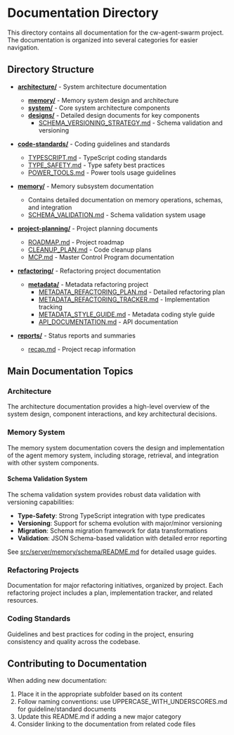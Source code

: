 # Documentation Directory

This directory contains all documentation for the cw-agent-swarm project. The documentation is organized into several categories for easier navigation.

## Directory Structure

- **[architecture/](./architecture/)** - System architecture documentation
  - **[memory/](./architecture/memory/)** - Memory system design and architecture
  - **[system/](./architecture/system/)** - Core system architecture components
  - **[designs/](./architecture/designs/)** - Detailed design documents for key components 
    - [SCHEMA_VERSIONING_STRATEGY.md](./refactoring/architecture/designs/SCHEMA_VERSIONING_STRATEGY.md) - Schema validation and versioning

- **[code-standards/](./code-standards/)** - Coding guidelines and standards
  - [TYPESCRIPT.md](./code-standards/TYPESCRIPT.md) - TypeScript coding standards
  - [TYPE_SAFETY.md](./code-standards/TYPE_SAFETY.md) - Type safety best practices
  - [POWER_TOOLS.md](./code-standards/POWER_TOOLS.md) - Power tools usage guidelines

- **[memory/](./memory/)** - Memory subsystem documentation
  - Contains detailed documentation on memory operations, schemas, and integration
  - [SCHEMA_VALIDATION.md](./memory/SCHEMA_VALIDATION.md) - Schema validation system usage

- **[project-planning/](./project-planning/)** - Project planning documents
  - [ROADMAP.md](./project-planning/ROADMAP.md) - Project roadmap
  - [CLEANUP_PLAN.md](./project-planning/CLEANUP_PLAN.md) - Code cleanup plans
  - [MCP.md](./project-planning/MCP.md) - Master Control Program documentation

- **[refactoring/](./refactoring/)** - Refactoring project documentation
  - **[metadata/](./refactoring/metadata/)** - Metadata refactoring project
    - [METADATA_REFACTORING_PLAN.md](./refactoring/metadata/METADATA_REFACTORING_PLAN.md) - Detailed refactoring plan
    - [METADATA_REFACTORING_TRACKER.md](./refactoring/metadata/METADATA_REFACTORING_TRACKER.md) - Implementation tracking
    - [METADATA_STYLE_GUIDE.md](./refactoring/metadata/METADATA_STYLE_GUIDE.md) - Metadata coding style guide
    - [API_DOCUMENTATION.md](./refactoring/metadata/API_DOCUMENTATION.md) - API documentation

- **[reports/](./reports/)** - Status reports and summaries
  - [recap.md](./reports/recap.md) - Project recap information

## Main Documentation Topics

### Architecture

The architecture documentation provides a high-level overview of the system design, component interactions, and key architectural decisions.

### Memory System

The memory system documentation covers the design and implementation of the agent memory system, including storage, retrieval, and integration with other system components.

#### Schema Validation System

The schema validation system provides robust data validation with versioning capabilities:

- **Type-Safety**: Strong TypeScript integration with type predicates
- **Versioning**: Support for schema evolution with major/minor versioning
- **Migration**: Schema migration framework for data transformations
- **Validation**: JSON Schema-based validation with detailed error reporting

See [src/server/memory/schema/README.md](../src/server/memory/schema/README.md) for detailed usage guides.

### Refactoring Projects

Documentation for major refactoring initiatives, organized by project. Each refactoring project includes a plan, implementation tracker, and related resources.

### Coding Standards

Guidelines and best practices for coding in the project, ensuring consistency and quality across the codebase.

## Contributing to Documentation

When adding new documentation:

1. Place it in the appropriate subfolder based on its content
2. Follow naming conventions: use UPPERCASE_WITH_UNDERSCORES.md for guideline/standard documents
3. Update this README.md if adding a new major category
4. Consider linking to the documentation from related code files 